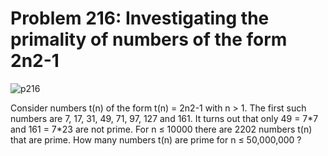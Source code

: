 # Problem 216: Investigating the primality of numbers of the form 2n2-1

![p216](img/216.gif)

Consider numbers t(n) of the form t(n) = 2n2-1 with n &gt; 1. The first
such numbers are 7, 17, 31, 49, 71, 97, 127 and 161. It turns out that
only 49 = 7\*7 and 161 = 7\*23 are not prime. For n ≤ 10000 there are
2202 numbers t(n) that are prime. How many numbers t(n) are prime for n
≤ 50,000,000 ?